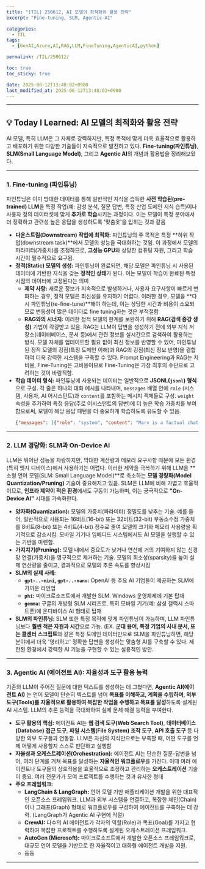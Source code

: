 ```yaml
---
title: "[TIL] 250612, AI 모델의 최적화와 활용 전략"
excerpt: "Fine-tuning, SLM, Agentic-AI"

categories:
  - TIL
tags:
  - [GenAI,Azure,AI,RAG,LLM,FineTuning,AgenticAI,python]

permalink: /TIL/250612/

toc: true
toc_sticky: true

date: 2025-06-12T13:48:02+0900
last_modified_at: 2025-06-12T13:48:02+0900
---
```


---
## 💡 Today I Learned: AI 모델의 최적화와 활용 전략

AI 모델, 특히 LLM은 그 자체로 강력하지만, 특정 목적에 맞게 더욱 효율적으로 활용하고 배포하기 위한 다양한 기술들이 지속적으로 발전하고 있다.
**Fine-tuning(파인튜닝)**, **SLM(Small Language Model)**, 그리고 **Agentic AI**의 개념과 활용법을 정리해보았다.

---

### 1. Fine-tuning (파인튜닝)

파인튜닝은 이미 방대한 데이터를 통해 일반적인 지식을 습득한 **사전 학습된(pre-trained) LLM**을 특정 작업(예: 감성 분석, 질문 답변, 특정 산업 도메인 지식 습득)이나 사용자 정의 데이터셋에 맞게 **추가로 학습**시키는 과정이다.
이는 모델이 특정 분야에서 더 정확하고 관련성 높은 응답을 생성하도록 '맞춤옷'을 입히는 것과 같음

* **다운스트림(Downstream) 작업에 최적화:** 파인튜닝의 주 목적은 특정 **하위 작업(downstream task)**에서 모델의 성능을 극대화하는 것임. 이 과정에서 모델의 파라미터(가중치)를 조정하므로, **고성능 GPU**와 상당한 컴퓨팅 자원, 그리고 학습 시간이 필수적으로 요구됨.
* **정적(Static) 모델의 생성:** 파인튜닝이 완료되면, 해당 모델은 파인튜닝 시 사용된 데이터에 기반한 지식을 갖는 **정적인 상태**가 된다. 이는 모델이 학습이 완료된 특정 시점의 데이터에 고정된다는 의미
    * **제약 사항:** 새로운 정보가 지속적으로 발생하거나, 사용자 요구사항이 빠르게 변화하는 경우, 정적 모델은 최신성을 유지하기 어렵다. 이러한 경우, 모델을 **다시 파인튜닝(re-fine-tune)**해야 하는데, 이는 상당한 시간과 비용이 소요되므로 변동성이 많은 데이터로 fine tuning하는 것은 부적절함
    * **RAG와의 시너지:** 이러한 정적 모델의 한계를 보완하기 위해 **RAG(검색 증강 생성)** 기법이 각광받고 있음. RAG는 LLM이 답변을 생성하기 전에 외부 지식 저장소(데이터베이스, 문서 등)에서 관련 정보를 실시간으로 검색하여 활용하는 방식. 모델 자체를 업데이트할 필요 없이 최신 정보를 반영할 수 있어, 파인튜닝된 정적 모델의 강점(특정 도메인 이해)과 RAG의 강점(최신 정보 반영)을 결합하여 더욱 강력한 시스템을 구축할 수 있다. Prompt Engineering과 RAG는 저비용, Fine-Tuning은 고비용이므로 Fine-Tuning은 가장 최후의 수단으로 고려하는 것이 바람직함. 
* **학습 데이터 형식:** 파인튜닝에 사용되는 데이터는 일반적으로 **JSONL(`jsonl`) 형식**으로 구성. 각 줄은 하나의 대화 예시를 나타내며, `messages` 배열 안에 `role` (시스템, 사용자, AI 어시스턴트)과 `content`를 포함하는 메시지 객체들로 구성. `weight` 속성을 추가하여 특정 응답(주로 어시스턴트의 답변)에 더 높은 학습 가중치를 부여함으로써, 모델이 해당 응답 패턴을 더 중요하게 학습하도록 유도할 수 있음.
    ```json
    {"messages": [{"role": "system", "content": "Marv is a factual chatbot that is also sarcastic."}, {"role": "user", "content": "What's the capital of France?"}, {"role": "assistant", "content": "Paris", "weight": 0}, {"role": "user", "content": "Can you be more sarcastic?"}, {"role": "assistant", "content": "Paris, as if everyone doesn't know that already.", "weight": 1}]}
    ```

---

### 2. LLM 경량화: SLM과 On-Device AI

LLM은 뛰어난 성능을 자랑하지만, 막대한 계산량과 메모리 요구사항 때문에 모든 환경(특히 엣지 디바이스)에서 사용하기는 어렵다. 
이러한 제약을 극복하기 위해 LLM을 **소형 언어 모델(SLM: Small Language Model)**로 축소하는 **모델 경량화(Model Quantization/Pruning)** 기술이 중요해지고 있음.
SLM은 LLM에 비해 가볍고 효율적이므로, **인프라 제약이 적은 환경**에서도 구동이 가능하며, 이는 궁극적으로 **"On-Device AI"** 시대를 가속화한다.

* **양자화(Quantization):** 모델의 가중치(파라미터) 정밀도를 낮추는 기술. 예를 들어, 일반적으로 사용되는 16비트(16-bit) 또는 32비트(32-bit) 부동소수점 가중치를 8비트(8-bit) 또는 4비트(4-bit) 정수로 줄여 모델의 크기와 메모리 사용량을 획기적으로 감소시킴. 모바일 기기나 임베디드 시스템에서도 AI 모델을 실행할 수 있는 기반을 마련함.
* **가지치기(Pruning):** 모델 내에서 중요도가 낮거나 연산에 거의 기여하지 않는 신경망 연결(가중치)을 영구적으로 제거하는 기술. 모델의 희소성(sparsity)을 높여 실제 연산량을 줄이고, 결과적으로 모델의 추론 속도를 향상시킴
* **SLM의 실제 사례:**
    * **`gpt-..-mini`, `gpt-..-nano`:** OpenAI 등 주요 AI 기업들이 제공하는 SLM에 가까운 라인업
    * **`phi`:** 마이크로소프트에서 개발한 SLM. Windows 운영체제에 기본 탑재
    * **`gemma`:** 구글의 개방형 SLM 시리즈로, 특히 모바일 기기(예: 삼성 갤럭시 스마트폰)에 온디바이스 AI 형태로 탑재
* **SLM의 파인튜닝:** SLM 또한 특정 목적에 맞게 파인튜닝이 가능하며, LLM 파인튜닝보다 **훨씬 적은 자원과 시간**으로 가능. (EX. **군대 용어, 특정 기업의 사내 문서, 또는 콜센터 스크립트**와 같은 특정 도메인 데이터만으로 SLM을 파인튜닝하면, 해당 분야에서 더욱 '영리하고' 정확한 답변을 생성하는 맞춤형 AI를 구축할 수 있다. 제한된 환경에서 강력한 AI 기능을 구현할 수 있는 실용적인 방안.

---

### 3. Agentic AI (에이전트 AI): 자율성과 도구 활용 능력

기존의 LLM이 주어진 질문에 대한 텍스트를 생성하는 데 그쳤다면, **Agentic AI(에이전트 AI)** 는 언어 모델이 단순히 텍스트를 넘어 **목표를 이해하고, 계획을 수립하며, 외부 도구(Tools)를 자율적으로 활용하여 복잡한 작업을 수행하고 목표를 달성**하도록 설계된 AI 시스템. 
LLM의 추론 능력을 극대화하여 실제 문제 해결 능력을 부여한다.

* **도구 활용의 핵심:** 에이전트 AI는 **웹 검색 도구(Web Search Tool)**, **데이터베이스(Database) 접근 도구**, **파일 시스템(File System) 조작 도구**, **API 호출 도구** 등 다양한 외부 도구들과 연동함. LLM은 자신의 지식만으로는 부족할 때, 어떤 도구를 언제 어떻게 사용할지 스스로 판단하고 실행함
* **자율성과 오케스트레이션(Orchestration):** 에이전트 AI는 단순한 질문-답변을 넘어, 여러 단계를 거쳐 목표를 달성하는 **자율적인 워크플로우**를 가진다. 이때 여러 에이전트나 도구들의 상호작용을 효율적으로 조정하고 관리하는 **오케스트레이션** 기술이 중요. 여러 전문가가 모여 프로젝트를 수행하는 것과 유사한 형태
* **주요 프레임워크:**
    * **LangChain & LangGraph:** 언어 모델 기반 애플리케이션 개발을 위한 대표적인 오픈소스 프레임워크. LLM과 외부 시스템을 연결하고, 복잡한 체인(Chain)이나 그래프(Graph) 형태로 워크플로우를 구성하여 에이전트를 구축하는 데 강력. (LangGraph가 Agentic AI 구현에 적절)
    * **CrewAI:** 다수의 AI 에이전트가 각자의 역할(Role)과 목표(Goal)를 가지고 협력하여 복잡한 프로젝트를 수행하도록 설계된 오케스트레이션 프레임워크.
    * **AutoGen (Microsoft):** 마이크로소프트에서 개발한 오픈소스 프레임워크로, 대규모 언어 모델을 기반으로 한 자율적이고 대화형 에이전트 개발을 지원.
    * 등등

---
